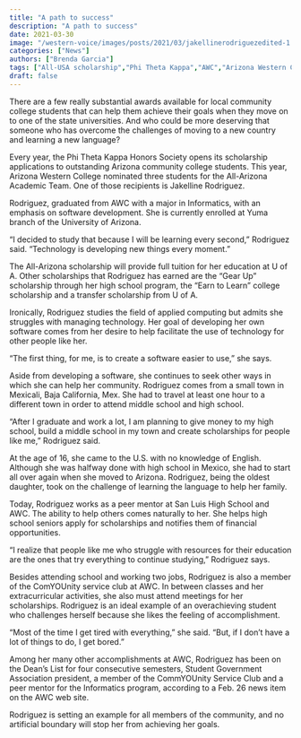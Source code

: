 ```yaml
---
title: "A path to success"
description: "A path to success"
date: 2021-03-30
image: "/western-voice/images/posts/2021/03/jakellinerodriguezedited-1.jpg"
categories: ["News"]
authors: ["Brenda Garcia"]
tags: ["All-USA scholarship","Phi Theta Kappa","AWC","Arizona Western College"]
draft: false
---
```

There are a few really substantial awards available for local community college students that can help them achieve their goals when they move on to one of the state universities. And who could be more deserving that someone who has overcome the challenges of moving to a new country and learning a new language?

Every year, the Phi Theta Kappa Honors Society opens its scholarship applications to outstanding Arizona community college students. This year, Arizona Western College nominated three students for the All-Arizona Academic Team. One of those recipients is Jakelline Rodriguez.

Rodriguez, graduated from AWC with a major in Informatics, with an emphasis on software development. She is currently enrolled at Yuma branch of the University of Arizona.

“I decided to study that because I will be learning every second,” Rodriguez said. “Technology is developing new things every moment.”

The All-Arizona scholarship will provide full tuition for her education at U of A. Other scholarships that Rodriguez has earned are the “Gear Up” scholarship through her high school program, the “Earn to Learn” college scholarship and a transfer scholarship from U of A.

Ironically, Rodriguez studies the field of applied computing but admits she struggles with managing technology. Her goal of developing her own software comes from her desire to help facilitate the use of technology for other people like her.

“The first thing, for me, is to create a software easier to use,” she says.

Aside from developing a software, she continues to seek other ways in which she can help her community. Rodriguez comes from a small town in Mexicali, Baja California, Mex. She had to travel at least one hour to a different town in order to attend middle school and high school.

“After I graduate and work a lot, I am planning to give money to my high school, build a middle school in my town and create scholarships for people like me,” Rodriguez said.

At the age of 16, she came to the U.S. with no knowledge of English. Although she was halfway done with high school in Mexico, she had to start all over again when she moved to Arizona. Rodriguez, being the oldest daughter, took on the challenge of learning the language to help her family.

Today, Rodriguez works as a peer mentor at San Luis High School and AWC. The ability to help others comes naturally to her. She helps high school seniors apply for scholarships and notifies them of financial opportunities.

“I realize that people like me who struggle with resources for their education are the ones that try everything to continue studying,” Rodriguez says.

Besides attending school and working two jobs, Rodriguez is also a member of the ComYOUnity service club at AWC. In between classes and her extracurricular activities, she also must attend meetings for her scholarships. Rodriguez is an ideal example of an overachieving student who challenges herself because she likes the feeling of accomplishment.

“Most of the time I get tired with everything,” she said. “But, if I don’t have a lot of things to do, I get bored.”

Among her many other accomplishments at AWC, Rodriguez has been on the Dean’s List for four consecutive semesters, Student Government Association president, a member of the CommYOUnity Service Club and a peer mentor for the Informatics program, according to a Feb. 26 news item on the AWC web site.

Rodriguez is setting an example for all members of the community, and no artificial boundary will stop her from achieving her goals.